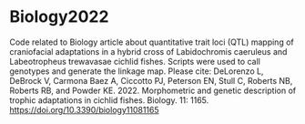 # Biology2022
Code related to Biology article about quantitative trait loci (QTL) mapping of craniofacial adaptations in a hybrid cross of Labidochromis caeruleus and Labeotropheus trewavasae cichlid fishes. Scripts were used to call genotypes and generate the linkage map. Please cite: DeLorenzo L, DeBrock V, Carmona Baez A, Ciccotto PJ, Peterson EN, Stull C, Roberts NB, Roberts RB, and Powder KE. 2022. Morphometric and genetic description of trophic adaptations in cichlid fishes. Biology. 11: 1165. https://doi.org/10.3390/biology11081165
